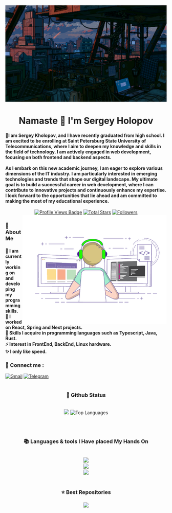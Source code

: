 <!-- MasterHead -->
<a href="https://github.com/SergeyHolopovS/SergeyHolopovS/blob/main/fallout.gif">
  <img style="height: 300px; object-fit: cover; width: 100%;" src="https://github.com/SergeyHolopovS/SergeyHolopovS/blob/main/fallout.gif" alt="Fallout GIF" style="width:auto; height:auto"/>
</a>

<!-- Greeting -->
</h1>
<h1 align="center">Namaste 🙏 I'm Sergey Holopov</h1>

<h4 align="left">🌟I am Sergey Kholopov, and I have recently graduated from high school. I am excited to be enrolling at Saint Petersburg State University of Telecommunications, where I aim to deepen my knowledge and skills in the field of technology. I am actively engaged in web development, focusing on both frontend and backend aspects.
<br/><br/>
As I embark on this new academic journey, I am eager to explore various dimensions of the IT industry. I am particularly interested in emerging technologies and trends that shape our digital landscape. My ultimate goal is to build a successful career in web development, where I can contribute to innovative projects and continuously enhance my expertise. I look forward to the opportunities that lie ahead and am committed to making the most of my educational experience.</h4>

 <div align="center">
<!-- Profile Views -->
<a href="https://github.com/SergeyHolopovS" target="_blank">
  <img src="https://komarev.com/ghpvc/?username=SergeyHolopovS&label=Profile%20views&color=5e81ac&style=for-the-badge&logo=github&logoColor=white&Color=black" 
       alt="Profile Views Badge" /></a>

<!-- Total Stars with GitHub Logo -->
<a href="https://github.com/SergeyHolopovS?tab=repositories&sort=stargazers" target="_blank">
  <img alt="Total Stars" title="Total stars on GitHub"
       src="https://img.shields.io/github/stars/SergeyHolopovS?style=for-the-badge&label=Stars&color=bf616a&logo=github" /></a>

<!-- Followers with GitHub Logo -->
<a href="https://github.com/SergeyHolopovS?tab=followers" target="_blank">
  <img alt="Followers" title="Follow me on GitHub"
       src="https://img.shields.io/github/followers/SergeyHolopovS?style=for-the-badge&label=Followers&color=5e81ac&logo=github" />
</a>

</div>

<!--👀VIEWS / 🌐WEBSITE: https://github.com/antonkomarev/github-profile-views-counter -->
<img align="right" alt="coding-gif" width="450" src="https://github.com/SergeyHolopovS/SergeyHolopovS/blob/main/transparent_gitgif.gif">

<!-- about me -->
 <h3 align="left">💫 About Me</h3>

<h4> 
  🌱 I am currently working on and developing my programming skills.</br>
 🔭 I worked on React, Spring and Next projects.</br>
 💬 Skills I acquire in programming languages such as Typescript, Java, Rust.</br>
 ⚡ Interest in FrontEnd, BackEnd, Linux hardware.</br>
 ✨ I only like speed.</h4> <div align="left">

  <h3>🧲 Connect me :</h3>
<a href="mailto:gssdsudas@gmail.com">
  <img width="60px" src="https://play-lh.googleusercontent.com/MaRCSacmqLlbSST5m_sJUb_tE9pTresHYgwpd4gInpcj_NVGbjLCnTe96Yx5zz893bA=w480-h960" alt="Gmail" /></a>
  <a href="https://t.me/Sergey_Holopov">
  <img width="60px" src="https://upload.wikimedia.org/wikipedia/commons/6/62/Telegram_logo_icon.svg" alt="Telegram" /></a>
</div>

</h4>

</div>
<br/>

<!-- git stat-->
<h3 align="center">🌱 Github Status</h3>
<br>
<div align="center">
  <img width="435" src="https://github-readme-stats.vercel.app/api?username=SergeyHolopovS&count_private=true&show_icons=true&theme=nord&rank_icon=github&border_radius=10"/>
  <img width="330" src="https://github-readme-stats.vercel.app/api/top-langs/?username=SergeyHolopovS&theme=nord&hide_border=false&include_all_commits=false&count_private=false&layout=compact" alt="Top Languages">
  
<!-- Proudly created with GPRM ( https://gprm.itsvg.in ) -->
  
</div>

<br/><br/>

<!-- lang-->
<h3 align="center">📚 Languages & tools I Have placed My Hands On </h3>

<br/>

<div align="center">
    <img src="https://skillicons.dev/icons?i=docker,html,css,vscode,github,git,spring,figma,sass" /><br>
    <img src="https://skillicons.dev/icons?i=rust,nginx,python,java,githubactions,python,javascript,ts,pnpm" /><br>
    <img src="https://skillicons.dev/icons?i=vite,styledcomponents,nextjs,bots,htmx,tailwind,react,nodejs,redux" /><br>
</div>

<br/>

<!-- top repo and teck stack-->
<div align="center">
  <h3>⭐️ Best Repositories</h3>
  <div style="display: flex; justify-content: center; gap: 10px;">
    <a href="https://github.com/SergeyHolopovS/Allitta">
        <img width=380 src="https://github-readme-stats.vercel.app/api/pin/?username=SergeyHolopovS&repo=Allitta&theme=light&title_color=ffffff&icon_color=ffffff&text_color=ffffff&bg_color=2e3440" /></a>
</div>

<!-- ending-->

<img src="https://www.animatedimages.org/data/media/562/animated-line-image-0184.gif" width="1920" height=0.4/>
